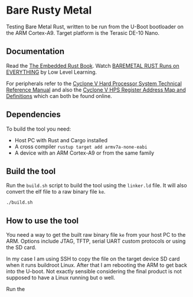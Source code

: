 # Bare Rusty Metal

Testing Bare Metal Rust, written to be run from the U-Boot bootloader on the ARM Cortex-A9. Target platform is the Terasic DE-10 Nano.

## Documentation

Read the [The Embedded Rust Book](https://docs.rust-embedded.org/book/). Watch [BAREMETAL RUST Runs on EVERYTHING](https://youtu.be/jZT8APrzvc4) by Low Level Learning.

For peripherals refer to the [Cyclone V Hard Processor System Technical Reference Manual](https://www.intel.com/content/www/us/en/docs/programmable/683126/21-2/hard-processor-system-technical-reference.html) and also the [Cyclone V HPS Register Address Map and Definitions](https://www.intel.com/content/www/us/en/programmable/hps/cyclone-v/hps.html) which can both be found online.

## Dependencies

To build the tool you need:
- Host PC with Rust and Cargo installed
- A cross compiler `rustup target add armv7a-none-eabi`
- A device with an ARM Cortex-A9 or from the same family

## Build the tool

Run the `build.sh` script to build the tool using the `linker.ld` file. It will also convert the elf file to a raw binary file `ke`.

```
./build.sh
```

## How to use the tool

You need a way to get the built raw binary file `ke` from your host PC to the ARM. Options include JTAG, TFTP, serial UART custom protocols or using the SD card.

In my case I am using SSH to copy the file on the target device SD card when it runs buildroot Linux. After that I am rebooting the ARM to get back into the U-boot. Not exactly sensible considering the final product is not supposed to have a Linux running but o well.

Run the 